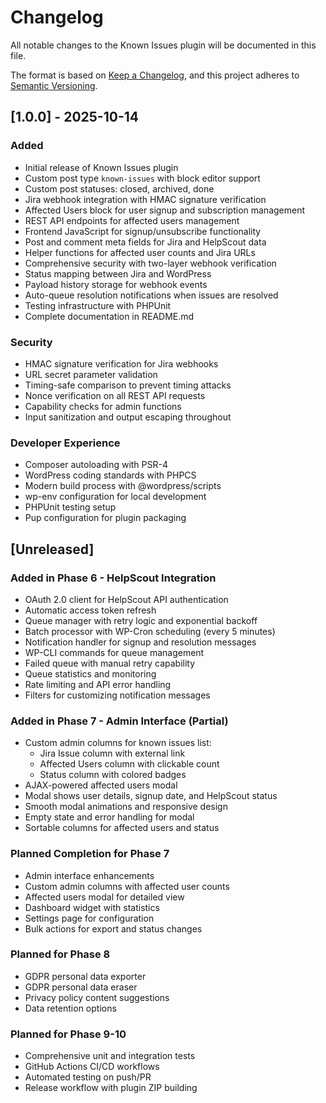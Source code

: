 # Changelog

All notable changes to the Known Issues plugin will be documented in this file.

The format is based on [Keep a Changelog](https://keepachangelog.com/en/1.0.0/),
and this project adheres to [Semantic Versioning](https://semver.org/spec/v2.0.0.html).

## [1.0.0] - 2025-10-14

### Added
- Initial release of Known Issues plugin
- Custom post type `known-issues` with block editor support
- Custom post statuses: closed, archived, done
- Jira webhook integration with HMAC signature verification
- Affected Users block for user signup and subscription management
- REST API endpoints for affected users management
- Frontend JavaScript for signup/unsubscribe functionality
- Post and comment meta fields for Jira and HelpScout data
- Helper functions for affected user counts and Jira URLs
- Comprehensive security with two-layer webhook verification
- Status mapping between Jira and WordPress
- Payload history storage for webhook events
- Auto-queue resolution notifications when issues are resolved
- Testing infrastructure with PHPUnit
- Complete documentation in README.md

### Security
- HMAC signature verification for Jira webhooks
- URL secret parameter validation
- Timing-safe comparison to prevent timing attacks
- Nonce verification on all REST API requests
- Capability checks for admin functions
- Input sanitization and output escaping throughout

### Developer Experience
- Composer autoloading with PSR-4
- WordPress coding standards with PHPCS
- Modern build process with @wordpress/scripts
- wp-env configuration for local development
- PHPUnit testing setup
- Pup configuration for plugin packaging

## [Unreleased]

### Added in Phase 6 - HelpScout Integration
- OAuth 2.0 client for HelpScout API authentication
- Automatic access token refresh
- Queue manager with retry logic and exponential backoff
- Batch processor with WP-Cron scheduling (every 5 minutes)
- Notification handler for signup and resolution messages
- WP-CLI commands for queue management
- Failed queue with manual retry capability
- Queue statistics and monitoring
- Rate limiting and API error handling
- Filters for customizing notification messages

### Added in Phase 7 - Admin Interface (Partial)
- Custom admin columns for known issues list:
  - Jira Issue column with external link
  - Affected Users column with clickable count
  - Status column with colored badges
- AJAX-powered affected users modal
- Modal shows user details, signup date, and HelpScout status
- Smooth modal animations and responsive design
- Empty state and error handling for modal
- Sortable columns for affected users and status

### Planned Completion for Phase 7
- Admin interface enhancements
- Custom admin columns with affected user counts
- Affected users modal for detailed view
- Dashboard widget with statistics
- Settings page for configuration
- Bulk actions for export and status changes

### Planned for Phase 8
- GDPR personal data exporter
- GDPR personal data eraser
- Privacy policy content suggestions
- Data retention options

### Planned for Phase 9-10
- Comprehensive unit and integration tests
- GitHub Actions CI/CD workflows
- Automated testing on push/PR
- Release workflow with plugin ZIP building
